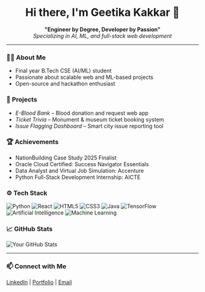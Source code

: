 <h1 align="center">Hi there, I'm Geetika Kakkar 👋</h1>

<p align="center">
  <b>"Engineer by Degree, Developer by Passion"</b><br>
  <i>Specializing in AI, ML, and full-stack web development</i>
</p>

---

### 🧑‍💻 About Me
- Final year B.Tech CSE (AI/ML) student
- Passionate about scalable web and ML-based projects
- Open-source and hackathon enthusiast

### 🚀 Projects
- *E-Blood Bank* – Blood donation and request web app  
- *Ticket Trivia* – Monument & museum ticket booking system  
- *Issue Flagging Dashboard* – Smart city issue reporting tool  

### 🏆 Achievements
- NationBuilding Case Study 2025 Finalist  
- Oracle Cloud Certified: Success Navigator Essentials
- Data Analyst and Virtual Job Simulation: Accenture
- Python Full-Stack Development Internship: AICTE

### ⚙ Tech Stack
![Python](https://img.shields.io/badge/Python-3776AB?style=for-the-badge&logo=python&logoColor=white)
![React](https://img.shields.io/badge/React-20232A?style=for-the-badge&logo=react)
![HTML5](https://img.shields.io/badge/HTML5-E34F26?style=for-the-badge&logo=html5)
![CSS3](https://img.shields.io/badge/CSS3-1572B6?style=for-the-badge&logo=css3)
![Java](https://img.shields.io/badge/Java-ED8B00?style=for-the-badge&logo=openjdk&logoColor=white)
![TensorFlow](https://img.shields.io/badge/TensorFlow-FF6F00?style=for-the-badge&logo=tensorflow&logoColor=white)
![Artificial Intelligence](https://img.shields.io/badge/Artificial%20Intelligence-563D7C?style=for-the-badge&logo=ai&logoColor=white)
![Machine Learning](https://img.shields.io/badge/Machine%20Learning-009688?style=for-the-badge&logo=matrix&logoColor=white)

### 📈 GitHub Stats
![Your GitHub Stats](https://github-readme-stats.vercel.app/api?username=yourusername&show_icons=true&theme=tokyonight)

---

### 📫 Connect with Me
[LinkedIn](http://linkedin.com/in/geetika-kakkar-bb0145220) | [Portfolio](https://geetika740.github.io/My_Portfolio/) | [Email](mailto:kakkargeetika200@gmail.com)
